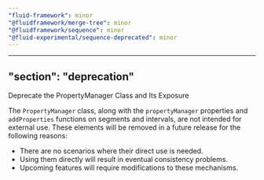 ```yaml
---
"fluid-framework": minor
"@fluidframework/merge-tree": minor
"@fluidframework/sequence": minor
"@fluid-experimental/sequence-deprecated": minor
---
```

---
"section": "deprecation"
---
Deprecate the PropertyManager Class and Its Exposure

The `PropertyManager` class, along with the `propertyManager` properties and `addProperties` functions on segments and intervals, are not intended for external use.
These elements will be removed in a future release for the following reasons:
  * There are no scenarios where their direct use is needed.
 * Using them directly will result in eventual consistency problems.
 * Upcoming features will require modifications to these mechanisms.

